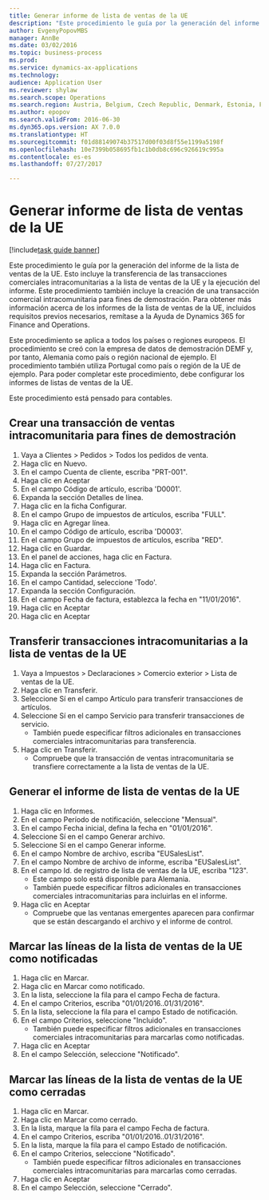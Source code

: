 ```yaml
--- 
title: Generar informe de lista de ventas de la UE
description: "Este procedimiento le guía por la generación del informe de la lista de ventas de la UE."
author: EvgenyPopovMBS
manager: AnnBe
ms.date: 03/02/2016
ms.topic: business-process
ms.prod: 
ms.service: dynamics-ax-applications
ms.technology: 
audience: Application User
ms.reviewer: shylaw
ms.search.scope: Operations
ms.search.region: Austria, Belgium, Czech Republic, Denmark, Estonia, Finland, France, Germany, Hungary, Ireland, Italy, Latvia, Lithuania, Netherlands, Poland, Spain, Sweden, United Kingdom
ms.author: epopov
ms.search.validFrom: 2016-06-30
ms.dyn365.ops.version: AX 7.0.0
ms.translationtype: HT
ms.sourcegitcommit: f01d88149074b37517d00f03d8f55e1199a5198f
ms.openlocfilehash: 10e7399b058695fb1c1b0db8c696c926619c995a
ms.contentlocale: es-es
ms.lasthandoff: 07/27/2017

---
```

# <a name="generate-an-eu-sales-list-report"></a>Generar informe de lista de ventas de la UE

[!include[task guide banner](../../includes/task-guide-banner.md)]

Este procedimiento le guía por la generación del informe de la lista de ventas de la UE. Esto incluye la transferencia de las transacciones comerciales intracomunitarias a la lista de ventas de la UE y la ejecución del informe. Este procedimiento también incluye la creación de una transacción comercial intracomunitaria para fines de demostración. Para obtener más información acerca de los informes de la lista de ventas de la UE, incluidos requisitos previos necesarios, remítase a la Ayuda de Dynamics 365 for Finance and Operations.

Este procedimiento se aplica a todos los países o regiones europeos. El procedimiento se creó con la empresa de datos de demostración DEMF y, por tanto, Alemania como país o región nacional de ejemplo. El procedimiento también utiliza Portugal como país o región de la UE de ejemplo. Para poder completar este procedimiento, debe configurar los informes de listas de ventas de la UE.

Este procedimiento está pensado para contables.


## <a name="create-an-intra-community-sales-transaction-for-demo-purposes"></a>Crear una transacción de ventas intracomunitaria para fines de demostración
1. Vaya a Clientes > Pedidos > Todos los pedidos de venta.
2. Haga clic en Nuevo.
3. En el campo Cuenta de cliente, escriba "PRT-001".
4. Haga clic en Aceptar
5. En el campo Código de artículo, escriba 'D0001'.
6. Expanda la sección Detalles de línea.
7. Haga clic en la ficha Configurar.
8. En el campo Grupo de impuestos de artículos, escriba "FULL".
9. Haga clic en Agregar línea.
10. En el campo Código de artículo, escriba 'D0003'.
11. En el campo Grupo de impuestos de artículos, escriba "RED".
12. Haga clic en Guardar.
13. En el panel de acciones, haga clic en Factura.
14. Haga clic en Factura.
15. Expanda la sección Parámetros.
16. En el campo Cantidad, seleccione 'Todo'.
17. Expanda la sección Configuración.
18. En el campo Fecha de factura, establezca la fecha en "11/01/2016".
19. Haga clic en Aceptar
20. Haga clic en Aceptar

## <a name="transfer-intra-community-trade-transactions-to-the-eu-sales-list"></a>Transferir transacciones intracomunitarias a la lista de ventas de la UE
1. Vaya a Impuestos > Declaraciones > Comercio exterior > Lista de ventas de la UE.
2. Haga clic en Transferir.
3. Seleccione Sí en el campo Artículo para transferir transacciones de artículos.
4. Seleccione Sí en el campo Servicio para transferir transacciones de servicio.
    * También puede especificar filtros adicionales en transacciones comerciales intracomunitarias para transferencia.  
5. Haga clic en Transferir.
    * Compruebe que la transacción de ventas intracomunitaria se transfiere correctamente a la lista de ventas de la UE.  

## <a name="generate-the-eu-sales-list-report"></a> Generar el informe de lista de ventas de la UE
1. Haga clic en Informes.
2. En el campo Período de notificación, seleccione "Mensual".
3. En el campo Fecha inicial, defina la fecha en "01/01/2016".
4. Seleccione Sí en el campo Generar archivo.
5. Seleccione Sí en el campo Generar informe.
6. En el campo Nombre de archivo, escriba "EUSalesList".
7. En el campo Nombre de archivo de informe, escriba "EUSalesList".
8. En el campo Id. de registro de lista de ventas de la UE, escriba "123".
    * Este campo solo está disponible para Alemania.  
    * También puede especificar filtros adicionales en transacciones comerciales intracomunitarias para incluirlas en el informe.  
9. Haga clic en Aceptar
    * Compruebe que las ventanas emergentes aparecen para confirmar que se están descargando el archivo y el informe de control.  

## <a name="mark-eu-sales-list-lines-as-reported"></a>Marcar las líneas de la lista de ventas de la UE como notificadas
1. Haga clic en Marcar.
2. Haga clic en Marcar como notificado.
3. En la lista, seleccione la fila para el campo Fecha de factura.
4. En el campo Criterios, escriba "01/01/2016..01/31/2016".
5. En la lista, seleccione la fila para el campo Estado de notificación.
6. En el campo Criterios, seleccione "Incluido".
    * También puede especificar filtros adicionales en transacciones comerciales intracomunitarias para marcarlas como notificadas.  
7. Haga clic en Aceptar
8. En el campo Selección, seleccione "Notificado".

## <a name="mark-eu-sales-list-lines-as-closed"></a>Marcar las líneas de la lista de ventas de la UE como cerradas
1. Haga clic en Marcar.
2. Haga clic en Marcar como cerrado.
3. En la lista, marque la fila para el campo Fecha de factura.
4. En el campo Criterios, escriba "01/01/2016..01/31/2016".
5. En la lista, marque la fila para el campo Estado de notificación.
6. En el campo Criterios, seleccione "Notificado".
    * También puede especificar filtros adicionales en transacciones comerciales intracomunitarias para marcarlas como cerradas.  
7. Haga clic en Aceptar
8. En el campo Selección, seleccione "Cerrado".


